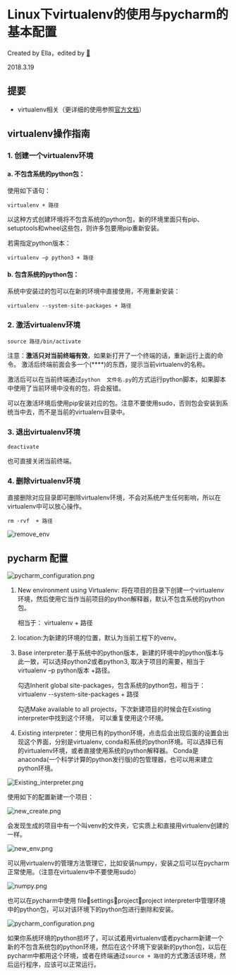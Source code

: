 # Linux下virtualenv的使用与pycharm的基本配置
Created by Ella，edited by [🍉](https://github.com/Watermelon-Chen)

2018.3.19
## 提要
- virtualenv相关（更详细的使用参照[官方文档](https://virtualenv.pypa.io/en/stable/)）

## virtualenv操作指南
### 1. 创建一个virtualenv环境
#### a. 不包含系统的python包：
使用如下语句：
```
virtualenv + 路径
```
以这种方式创建环境将不包含系统的python包，新的环境里面只有pip、setuptools和wheel这些包，则许多包要用pip重新安装。

若需指定python版本：
```
virtualenv –p python3 + 路径
```

#### b. 包含系统的python包：
系统中安装过的包可以在新的环境中直接使用，不用重新安装：
```
virtualenv --system-site-packages + 路径
```

### 2. 激活virtualenv环境
```
source 路径/bin/activate
```
注意：**激活只对当前终端有效**，如果新打开了一个终端的话，重新运行上面的命令。
激活后终端前面会多一个(****)的东西，提示当前virtualenv的名称。

激活后可以在当前终端通过`python  文件名.py`的方式运行python脚本，如果脚本中使用了当前环境中没有的包，将会报错。

可以在激活环境后使用pip安装对应的包。注意不要使用sudo，否则包会安装到系统当中去，而不是当前的virtualenv目录中。

### 3. 退出virtualenv环境
```
deactivate
```
也可直接关闭当前终端。

### 4. 删除virtualenv环境
直接删除对应目录即可删除virtualenv环境，不会对系统产生任何影响，所以在virtualenv中可以放心操作。
```
rm -rvf  + 路径
```

![remove_env](https://i.loli.net/2018/03/19/5aafafdaa2aca.jpg)

## pycharm 配置
![pycharm_configuration.png](https://i.loli.net/2018/03/19/5aafb0d3811f2.png)

1. New environment using Virtualenv:
将在项目的目录下创建一个virtualenv环境，然后使用它当作当前项目的python解释器，默认不包含系统的python包。

   相当于：
virtualenv + 路径

2. location:为新建的环境的位置，默认为当前工程下的venv。
 

3. Base interpreter:基于系统中的python版本，新建的环境中的python版本与此一致，可以选择python2或者python3, 取决于项目的需要，相当于virtualenv –p python版本 +路径。

    勾选Inherit global site-packages，包含系统的python包，相当于：
virtualenv --system-site-packages + 路径

    勾选Make available to all projects，下次新建项目的时候会在Existing interpreter中找到这个环境， 可以重复使用这个环境。

4. Existing interpreter：使用已有的python环境，点击后会出现后面的设置会出现这个界面，分别是virtualenv, conda和系统的python环境。可以选择已有的virtualenv环境，或者直接使用系统的python解释器。
Conda是anaconda(一个科学计算的python发行版)的包管理器，也可以用来建立python环境。

![Existing_interpreter.png](https://i.loli.net/2018/03/19/5aafb2b078766.png)

使用如下的配置新建一个项目：

![new_create.png](https://i.loli.net/2018/03/19/5aafb2bd9835a.png)

会发现生成的项目中有一个叫venv的文件夹，它实质上和直接用virtualenv创建的一样。

![new_env.png](https://i.loli.net/2018/03/19/5aafb2bd99f29.png)

可以用virtualenv的管理方法管理它，比如安装numpy，安装之后可以在pycharm正常使用。（注意在virtualenv中不要使用sudo）

![numpy.png](https://i.loli.net/2018/03/19/5aafb2bdb011c.png)

也可以在pycharm中使用 filesettingsprojectproject interpreter中管理环境中的python包，可以对该环境下的python包进行删除和安装。

![pycharm_configuration.png](https://i.loli.net/2018/03/19/5aafb2bdae3ff.png)

如果你系统环境的python损坏了，可以试着用virtualenv或者pycharm新建一个新的不包含系统包的python环境，然后在这个环境下安装新的python包，以后在pycharm中都用这个环境，或者在终端通过`source + 路径`的方式激活该环境，然后运行程序，应该可以正常运行。





